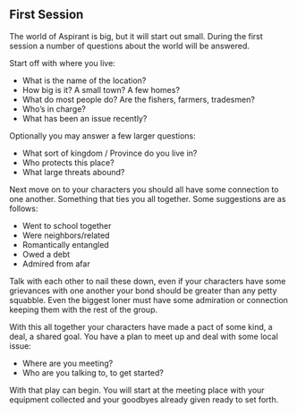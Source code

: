 ## First Session
The world of Aspirant is big, but it will start out small. During the first session a number of questions about the world will be answered.

Start off with where you live:
* What is the name of the location?
* How big is it? A small town? A few homes?
* What do most people do? Are the fishers, farmers, tradesmen?
* Who’s in charge?
* What has been an issue recently?

Optionally you may answer a few larger questions:
* What sort of kingdom / Province do you live in?
* Who protects this place?
* What large threats abound?

Next move on to your characters you should all have some connection to one another. Something that ties you all together. Some suggestions are as follows:
* Went to school together
* Were neighbors/related
* Romantically entangled
* Owed a debt
* Admired from afar

Talk with each other to nail these down, even if your characters have some grievances with one another your bond should be greater than any petty squabble. Even the biggest loner must have some admiration or connection keeping them with the rest of the group.

With this all together your characters have made a pact of some kind, a deal, a shared goal. You have a plan to meet up and deal with some local issue:

* Where are you meeting?  
* Who are you talking to, to get started?

With that play can begin. You will start at the meeting place with your equipment collected and your goodbyes already given ready to set forth.